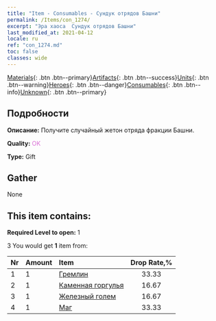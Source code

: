 ```yaml
---
title: "Item - Consumables - Сундук отрядов Башни"
permalink: /Items/con_1274/
excerpt: "Эра хаоса  Сундук отрядов Башни"
last_modified_at: 2021-04-12
locale: ru
ref: "con_1274.md"
toc: false
classes: wide
---
```

 [Materials](/ru/Items/){: .btn .btn--primary}[Artifacts](/ru/Items/Artifacts/){: .btn .btn--success}[Units](/ru/Items/Units/){: .btn .btn--warning}[Heroes](/ru/Items/Heroes/){: .btn .btn--danger}[Consumables](/ru/Items/Consumables/){: .btn .btn--info}[Unknown](/ru/Items/Unknown/){: .btn .btn--primary}

## Подробности
 **Описание:** Получите случайный жетон отряда фракции Башни.

 **Quality:** <span style="color: #DA70D6">OK</span>

 **Type:** Gift

## Gather

  None

## This item contains:

 **Required Level to open:** 1

 3 You would get **1** item  from:

  | Nr | Amount |     Item    | Drop Rate,% |
  |:---|:-------|:------------|:---------:|
  | 1 | 1 | [Гремлин](/ru/Items/unt_235/) | 33.33 | 
  | 2 | 1 | [Каменная горгулья](/ru/Items/unt_236/) | 16.67 | 
  | 3 | 1 | [Железный голем](/ru/Items/unt_237/) | 16.67 | 
  | 4 | 1 | [Маг](/ru/Items/unt_238/) | 33.33 | 
